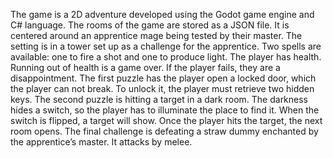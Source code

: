 The game is a 2D adventure developed using the Godot game engine and C# language. The rooms of the game are stored as a JSON file. 
It is centered around an apprentice mage being tested by their master. The setting is in a tower set up as a challenge for the apprentice. Two spells are available: one to fire a shot and one to produce light. The player has health. Running out of health is a game over. If the player fails, they are a disappointment. 
The first puzzle has the player open a locked door, which the player can not break. To unlock it, the player must retrieve two hidden keys. 
The second puzzle is hitting a target in a dark room. The darkness hides a switch, so the player has to illuminate the place to find it. When the switch is flipped, a target will show. Once the player hits the target, the next room opens.
The final challenge is defeating a straw dummy enchanted by the apprentice’s master. It attacks by melee.
